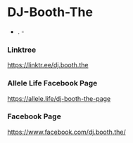 # DJ-Booth-The

- . -

### Linktree
https://linktr.ee/dj.booth.the

### Allele Life Facebook Page
https://allele.life/dj-booth-the-page

### Facebook Page
https://www.facebook.com/dj.booth.the/
